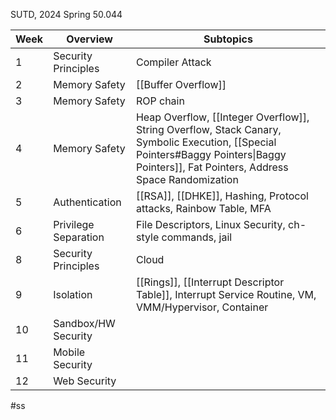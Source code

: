 SUTD, 2024 Spring 
50.044

| Week | Overview             | Subtopics                                                                                                                                                                              |
| ---- | -------------------- | -------------------------------------------------------------------------------------------------------------------------------------------------------------------------------------- |
| 1    | Security Principles  | Compiler Attack                                                                                                                                                                        |
| 2    | Memory Safety        | [[Buffer Overflow]]                                                                                                                                                                    |
| 3    | Memory Safety        | ROP chain                                                                                                                                                                              |
| 4    | Memory Safety        | Heap Overflow, [[Integer Overflow]], String Overflow, Stack Canary, Symbolic Execution, [[Special Pointers#Baggy Pointers\|Baggy Pointers]], Fat Pointers, Address Space Randomization |
| 5    | Authentication       | [[RSA]], [[DHKE]], Hashing, Protocol attacks, Rainbow Table, MFA                                                                                                                       |
| 6    | Privilege Separation | File Descriptors, Linux Security, ch-style commands, jail                                                                                                                              |
| 8    | Security Principles  | Cloud                                                                                                                                                                                  |
| 9    | Isolation            | [[Rings]], [[Interrupt Descriptor Table]], Interrupt Service Routine, VM, VMM/Hypervisor, Container                                                                                    |
| 10   | Sandbox/HW Security  |                                                                                                                                                                                        |
| 11   | Mobile Security      |                                                                                                                                                                                        |
| 12   | Web Security         |                                                                                                                                                                                        |
#ss